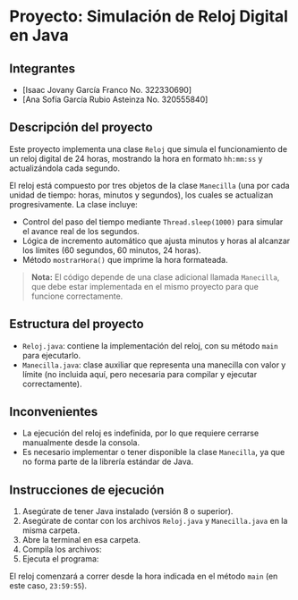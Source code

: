 # Proyecto: Simulación de Reloj Digital en Java

## Integrantes
- [Isaac Jovany García Franco No. 322330690]
- [Ana Sofía García Rubio Asteinza No. 320555840]

## Descripción del proyecto
Este proyecto implementa una clase `Reloj` que simula el funcionamiento de un reloj digital de 24 horas, mostrando la hora en formato `hh:mm:ss` y actualizándola cada segundo.

El reloj está compuesto por tres objetos de la clase `Manecilla` (una por cada unidad de tiempo: horas, minutos y segundos), los cuales se actualizan progresivamente. La clase incluye:

- Control del paso del tiempo mediante `Thread.sleep(1000)` para simular el avance real de los segundos.
- Lógica de incremento automático que ajusta minutos y horas al alcanzar los límites (60 segundos, 60 minutos, 24 horas).
- Método `mostrarHora()` que imprime la hora formateada.

> **Nota:** El código depende de una clase adicional llamada `Manecilla`, que debe estar implementada en el mismo proyecto para que funcione correctamente.

## Estructura del proyecto
- `Reloj.java`: contiene la implementación del reloj, con su método `main` para ejecutarlo.
- `Manecilla.java`: clase auxiliar que representa una manecilla con valor y límite (no incluida aquí, pero necesaria para compilar y ejecutar correctamente).

## Inconvenientes
- La ejecución del reloj es indefinida, por lo que requiere cerrarse manualmente desde la consola.
- Es necesario implementar o tener disponible la clase `Manecilla`, ya que no forma parte de la librería estándar de Java.

## Instrucciones de ejecución

1. Asegúrate de tener Java instalado (versión 8 o superior).
2. Asegúrate de contar con los archivos `Reloj.java` y `Manecilla.java` en la misma carpeta.
3. Abre la terminal en esa carpeta.
4. Compila los archivos:
5. Ejecuta el programa:


El reloj comenzará a correr desde la hora indicada en el método `main` (en este caso, `23:59:55`).

